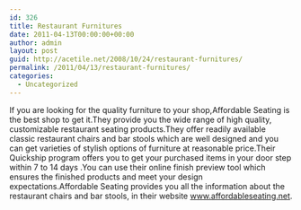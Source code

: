 ```yaml
---
id: 326
title: Restaurant Furnitures
date: 2011-04-13T00:00:00+00:00
author: admin
layout: post
guid: http://acetile.net/2008/10/24/restaurant-furnitures/
permalink: /2011/04/13/restaurant-furnitures/
categories:
  - Uncategorized
---
```

If you are looking for the quality furniture to your shop,Affordable Seating is the best shop to get it.They provide you the wide range of high quality, customizable restaurant seating products.They offer readily available classic restaurant chairs and bar stools which are well designed and you can get varieties of stylish options of furniture at reasonable price.Their Quickship program offers you to get your purchased items in your door step within 7 to 14 days .You can use their online finish preview tool which ensures the finished products and meet your design expectations.Affordable Seating provides you all the information about the restaurant chairs and bar stools, in their website www.affordableseating.net.